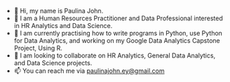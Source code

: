 - 👋 Hi, my name is Paulina John.
- 👀 I am a Human Resources Practitioner and Data Professional interested in HR Analytics and Data Science.
- 🌱 I am currently practising how to write programs in Python, use Python for Data Analytics, and working on my Google Data Analytics Capstone Project, Using R.
- 💞️ I am looking to collaborate on HR Analytics, General Data Analytics, and Data Science projects.
- 📫 You can reach me via paulinajohn.ey@gmail.com

<!---
PaulinaJohn/PaulinaJohn is a ✨ special ✨ repository because its `README.md` (this file) appears on your GitHub profile.
You can click the Preview link to take a look at your changes.
--->
